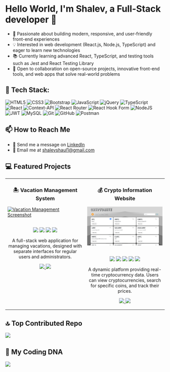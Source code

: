 # Hello World, I'm Shalev, a Full-Stack developer 👋
- 🚀 Passionate about building modern, responsive, and user-friendly front-end experiences  
- 💡 Interested in web development (React.js, Node.js, TypeScript) and eager to learn new technologies  
- 📚 Currently learning advanced React, TypeScript, and testing tools such as Jest and React Testing Library  
- 🤝 Open to collaboration on open-source projects, innovative front-end tools, and web apps that solve real-world problems  

## 📑 Tech Stack:
![HTML5](https://img.shields.io/badge/html5-%23E34F26.svg?style=for-the-badge&logo=html5&logoColor=white) 
![CSS3](https://img.shields.io/badge/css3-%231572B6.svg?style=for-the-badge&logo=css3&logoColor=white) 
![Bootstrap](https://img.shields.io/badge/bootstrap-%238511FA.svg?style=for-the-badge&logo=bootstrap&logoColor=white) 
![JavaScript](https://img.shields.io/badge/javascript-%23323330.svg?style=for-the-badge&logo=javascript&logoColor=%23F7DF1E) 
![jQuery](https://img.shields.io/badge/jquery-%230769AD.svg?style=for-the-badge&logo=jquery&logoColor=) 
![TypeScript](https://img.shields.io/badge/typescript-%23007ACC.svg?style=for-the-badge&logo=typescript&logoColor=white) 
![React](https://img.shields.io/badge/react-%2320232a.svg?style=for-the-badge&logo=react&logoColor=%2361DAFB) 
![Context-API](https://img.shields.io/badge/Context--Api-000000?style=for-the-badge&logo=react) 
![React Router](https://img.shields.io/badge/React_Router-CA4245?style=for-the-badge&logo=react-router&logoColor=white) 
![React Hook Form](https://img.shields.io/badge/React%20Hook%20Form-%23EC5990.svg?style=for-the-badge&logo=reacthookform&logoColor=white) 
![NodeJS](https://img.shields.io/badge/node.js-6DA55F?style=for-the-badge&logo=node.js&logoColor=white) 
![JWT](https://img.shields.io/badge/JWT-black?style=for-the-badge&logo=JSON%20web%20tokens) 
![MySQL](https://img.shields.io/badge/mysql-4479A1.svg?style=for-the-badge&logo=mysql&logoColor=white) 
![Git](https://img.shields.io/badge/git-%23F05033.svg?style=for-the-badge&logo=git&logoColor=white) 
![GitHub](https://img.shields.io/badge/github-%23121011.svg?style=for-the-badge&logo=github&logoColor=white) 
![Postman](https://img.shields.io/badge/Postman-FF6C37?style=for-the-badge&logo=postman&logoColor=white)

## 📫 How to Reach Me
- 💬 Send me a message on [LinkedIn](https://linkedin.com/in/shalev-shaul-5843772a3)
- 📧 Email me at [shalevshaul1@gmail.com](mailto:shalevshaul1@gmail.com)

## 💻 Featured Projects

<table>
  <tr>
    <td width="50%" valign="top">
      <h3 align="center">🏝️ Vacation Management System</h3>
      <a target="_blank" href="https://vacations-five.vercel.app/">
        <img src="./assets/vacations.png" width="100%" alt="Vacation Management Screenshot"/>
      </a>
        <p align="center">
      <br />
        <img src="https://img.shields.io/badge/react-%2320232a.svg?style=for-the-badge&logo=react&logoColor=%2361DAFB"/>
        <img src="https://img.shields.io/badge/typescript-%23007ACC.svg?style=for-the-badge&logo=typescript&logoColor=white"/>
        <img src="https://img.shields.io/badge/node.js-6DA55F?style=for-the-badge&logo=node.js&logoColor=white" /> 
        <img src="https://img.shields.io/badge/mysql-4479A1.svg?style=for-the-badge&logo=mysql&logoColor=white" /> 
        </p>
      <p align="center">
        A full-stack web application for managing vacations, designed with separate interfaces for regular users and administrators.
      </p>
      <p align="center">
        <a href="https://github.com/ShalevShaul/vacations" target="_blank">
          <img src="https://img.shields.io/badge/Code-171515?style=for-the-badge&logo=github&logoColor=white" />
        </a>
        <a href="https://vacations-five.vercel.app/" target="_blank">
          <img src="https://img.shields.io/badge/Demo-000000?style=for-the-badge&logo=vercel&logoColor=white" />
        </a>
      </p>
    </td>
    <td width="50%" valign="top">
      <h3 align="center">💰 Crypto Information Website</h3>
      <a target="_blank" href="https://shalevshaul.github.io/cryptonite/4">
        <img src="./assets/crypto.png" width="100%" alt="Crypto Website Screenshot"/>
      </a>
        <p align="center">
      <br />
        <img src="https://img.shields.io/badge/html5-%23E34F26.svg?style=for-the-badge&logo=html5&logoColor=white">
        <img src="https://img.shields.io/badge/css3-%231572B6.svg?style=for-the-badge&logo=css3&logoColor=white">
        <img src="https://img.shields.io/badge/bootstrap-%238511FA.svg?style=for-the-badge&logo=bootstrap&logoColor=white"/>
        <img src="https://img.shields.io/badge/javascript-%23323330.svg?style=for-the-badge&logo=javascript&logoColor=%23F7DF1E"/>
        <img src="https://img.shields.io/badge/jquery-%230769AD.svg?style=for-the-badge&logo=jquery&logoColor" /> 
        </p>
      <p align="center">
        A dynamic platform providing real-time cryptocurrency data. Users can view cryptocurrencies, search for specific coins, and track their prices.
      </p>
      <p align="center">
        <a href="https://github.com/ShalevShaul/cryptonite" target="_blank">
          <img src="https://img.shields.io/badge/Code-171515?style=for-the-badge&logo=github&logoColor=white" />
        </a>
        <a href="https://shalevshaul.github.io/cryptonite/4" target="_blank">
          <img src="https://img.shields.io/badge/Demo-0A0A0A?style=for-the-badge&logo=github&logoColor=white" />
        </a>
      </p>
    </td>
  </tr>
</table>

## 🔝 Top Contributed Repo
![](https://github-contributor-stats.vercel.app/api?username=ShalevShaul&limit=5&theme=dark&combine_all_yearly_contributions=true)

## 🧬 My Coding DNA 
![](https://github-readme-stats.vercel.app/api/top-langs?username=ShalevShaul&show_icons=true&locale=en&layout=compact&theme=dark)

